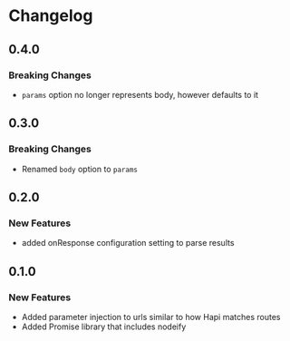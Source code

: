 # Changelog

## 0.4.0

### Breaking Changes

- `params` option no longer represents body, however defaults to it

## 0.3.0

### Breaking Changes

- Renamed `body` option to `params`

## 0.2.0

### New Features

- added onResponse configuration setting to parse results

## 0.1.0

### New Features

- Added parameter injection to urls similar to how Hapi matches routes
- Added Promise library that includes nodeify
